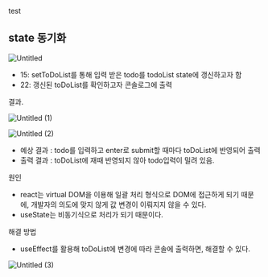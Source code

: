 test
## state 동기화

![Untitled](https://user-images.githubusercontent.com/92558961/148014587-e2fced54-8b2b-44a1-8e89-e17c8767ecd5.png)

- 15: setToDoList를 통해 입력 받은 todo를 todoList state에 갱신하고자 함
- 22: 갱신된 toDoList를 확인하고자 콘솔로그에 출력

결과.

![Untitled (1)](https://user-images.githubusercontent.com/92558961/148014616-9c168e1c-b312-44d2-99b4-bc58e2c5651d.png)

![Untitled (2)](https://user-images.githubusercontent.com/92558961/148014619-b2b6cb30-6740-4828-94ce-8f39a9e81f20.png)

- 예상 결과 : todo를 입력하고 enter로 submit할 때마다 toDoList에 반영되어 출력
- 출력 결과 : toDoList에 재때 반영되지 않아 todo입력이 밀려 있음.

원인 

- react는 virtual DOM을 이용해 일괄 처리 형식으로 DOM에 접근하게 되기 때문에, 개발자의 의도에 맞지 않게 값 변경이 이뤄지지 않을 수 있다.
- useState는 비동기식으로 처리가 되기 때문이다.

해결 방법

- useEffect를 활용해 toDoList에 변경에 따라 콘솔에 출력하면, 해결할 수 있다.

![Untitled (3)](https://user-images.githubusercontent.com/92558961/148014629-ec18c7b9-b87e-4ed8-857e-aa0729383055.png)
